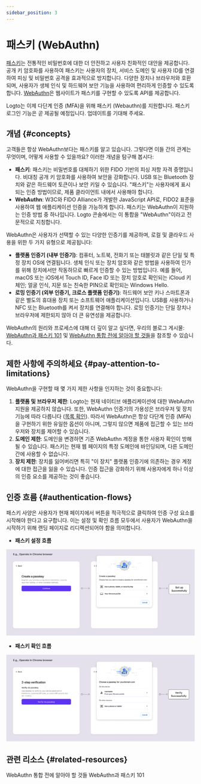 ```yaml
---
sidebar_position: 3
---
```


# 패스키 (WebAuthn)

[패스키](https://auth.wiki/passkey)는 전통적인 비밀번호에 대한 더 안전하고 사용자 친화적인 대안을 제공합니다. 공개 키 암호화를 사용하여 패스키는 사용자의 장치, 서비스 도메인 및 사용자 ID를 연결하여 피싱 및 비밀번호 공격을 효과적으로 방지합니다. 다양한 장치나 브라우저와 호환되며, 사용자가 생체 인식 및 하드웨어 보안 기능을 사용하여 편리하게 인증할 수 있도록 합니다. [WebAuthn](https://auth.wiki/webauthn)은 웹사이트가 패스키를 구현할 수 있도록 API를 제공합니다.

Logto는 이제 다단계 인증 (MFA)을 위해 패스키 (Webauthn)를 지원합니다. 패스키 로그인 기능은 곧 제공될 예정입니다. 업데이트를 기대해 주세요.

## 개념 {#concepts}

고객들은 항상 WebAuthn보다는 패스키를 알고 있습니다. 그렇다면 이들 간의 관계는 무엇이며, 어떻게 사용할 수 있을까요? 이러한 개념을 탐구해 봅시다:

- **패스키**: 패스키는 비밀번호를 대체하기 위한 FIDO 기반의 피싱 저항 자격 증명입니다. 비대칭 공개 키 암호화를 사용하여 보안을 강화합니다. USB 또는 Bluetooth 장치와 같은 하드웨어 토큰이나 보안 키일 수 있습니다. "패스키"는 사용자에게 표시되는 인증 방법이므로, 제품 클라이언트 내에서 사용해야 합니다.
- **WebAuthn**: W3C와 FIDO Alliance가 개발한 JavaScript API로, FIDO2 표준을 사용하여 웹 애플리케이션 인증을 가능하게 합니다. 패스키는 WebAuthn이 지원하는 인증 방법 중 하나입니다. Logto 콘솔에서는 이 통합을 "WebAuthn"이라고 전문적으로 지칭합니다.

WebAuthn은 사용자가 선택할 수 있는 다양한 인증기를 제공하며, 로컬 및 클라우드 사용을 위한 두 가지 유형으로 제공됩니다:

- **플랫폼 인증기 (내부 인증기)**: 컴퓨터, 노트북, 전화기 또는 태블릿과 같은 단일 및 특정 장치 OS에 연결됩니다. 생체 인식 또는 장치 암호와 같은 방법을 사용하여 인가를 위해 장치에서만 작동하므로 빠르게 인증할 수 있는 방법입니다. 예를 들어, macOS 또는 iOS에서 Touch ID, Face ID 또는 장치 암호로 확인되는 iCloud 키체인; 얼굴 인식, 지문 또는 친숙한 PIN으로 확인되는 Windows Hello.
- **로밍 인증기 (외부 인증기, 크로스 플랫폼 인증기)**: 하드웨어 보안 키나 스마트폰과 같은 별도의 휴대용 장치 또는 소프트웨어 애플리케이션입니다. USB를 사용하거나 NFC 또는 Bluetooth를 켜서 장치를 연결해야 합니다. 로밍 인증기는 단일 장치나 브라우저에 제한되지 않아 더 큰 유연성을 제공합니다.

WebAuthn의 원리와 프로세스에 대해 더 깊이 알고 싶다면, 우리의 블로그 게시물: [WebAuthn과 패스키 101](https://blog.logto.io/web-authn-and-passkey-101/) 및 [WebAuthn 통합 전에 알아야 할 것들](https://blog.logto.io/webauthn-base-knowledge/)을 참조할 수 있습니다.

## 제한 사항에 주의하세요 {#pay-attention-to-limitations}

WebAuthn을 구현할 때 몇 가지 제한 사항을 인지하는 것이 중요합니다:

1. **플랫폼 및 브라우저 제한**: Logto는 현재 네이티브 애플리케이션에 대한 WebAuthn 지원을 제공하지 않습니다. 또한, WebAuthn 인증기의 가용성은 브라우저 및 장치 기능에 따라 다릅니다 ([목록 확인](https://caniuse.com/?search=webauthn)). 따라서 WebAuthn은 항상 다단계 인증 (MFA)을 구현하기 위한 유일한 옵션이 아니며, 그렇지 않으면 제품에 접근할 수 있는 브라우저와 장치를 제어할 수 있습니다.
2. **도메인 제한**: 도메인을 변경하면 기존 WebAuthn 계정을 통한 사용자 확인이 방해될 수 있습니다. 패스키는 현재 웹 페이지의 특정 도메인에 바인딩되며, 다른 도메인 간에 사용할 수 없습니다.
3. **장치 제한**: 장치를 잃어버리면 특히 "이 장치" 플랫폼 인증기에 의존하는 경우 계정에 대한 접근을 잃을 수 있습니다. 인증 접근을 강화하기 위해 사용자에게 하나 이상의 인증 요소를 제공하는 것이 좋습니다.

## 인증 흐름 {#authentication-flows}

패스키 사양은 사용자가 현재 페이지에서 버튼을 적극적으로 클릭하여 인증 구성 요소를 시작해야 한다고 요구합니다. 이는 설정 및 확인 흐름 모두에서 사용자가 WebAuthn을 시작하기 위해 랜딩 페이지로 리디렉션되어야 함을 의미합니다.

- **패스키 설정 흐름**

![WebAuthn 설정 흐름](./assets/webauthn-setup-flow.png)

- **패스키 확인 흐름**

![WebAuthn 확인 흐름](./assets/webauthn-verification-flow.png)

## 관련 리소스 {#related-resources}

<Url href="https://blog.logto.io/webauthn-base-knowledge">
  WebAuthn 통합 전에 알아야 할 것들
</Url>

<Url href="https://blog.logto.io/web-authn-and-passkey-101">
  WebAuthn과 패스키 101
</Url>
